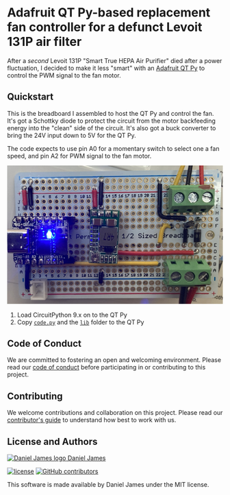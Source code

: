 # Adafruit QT Py-based replacement fan controller for a defunct Levoit 131P air filter

After a _second_ Levoit 131P "Smart True HEPA Air Purifier" died after a power fluctuation, I decided to make it less "smart" with an [Adafruit QT Py](https://www.adafruit.com/product/4600) to control the PWM signal to the fan motor.

## Quickstart

This is the breadboard I assembled to host the QT Py and control the fan. It's got a Schottky diode to protect the circuit from the motor backfeeding energy into the "clean" side of the circuit. It's also got a buck converter to bring the 24V input down to 5V for the QT Py.

The code expects to use pin A0 for a momentary switch to select one a fan speed, and pin A2 for PWM signal to the fan motor.

![Annotated circuit board](docs/circuit.jpg)

1. Load CircuitPython 9.x on to the QT Py
2. Copy [`code.py`](code.py) and the [`lib`](lib) folder to the QT Py

## Code of Conduct

We are committed to fostering an open and welcoming environment. Please read our [code of conduct](CODE_OF_CONDUCT.md) before participating in or contributing to this project.

## Contributing

We welcome contributions and collaboration on this project. Please read our [contributor's guide](CONTRIBUTING.md) to understand how best to work with us.

## License and Authors

[![Daniel James logo](https://secure.gravatar.com/avatar/645145afc5c0bc24ba24c3d86228ad39?size=16) Daniel James](https://thzinc.com)

[![license](https://img.shields.io/github/license/thzinc/qtpy-fan-controller.svg)](https://github.com/thzinc/qtpy-fan-controller/blob/master/LICENSE)
[![GitHub contributors](https://img.shields.io/github/contributors/thzinc/qtpy-fan-controller.svg)](https://github.com/thzinc/qtpy-fan-controller/graphs/contributors)

This software is made available by Daniel James under the MIT license.

